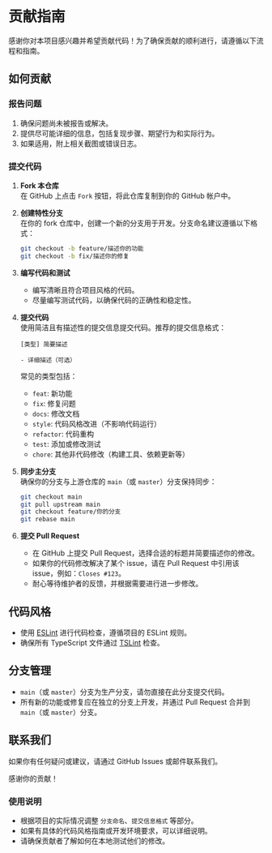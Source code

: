 # 贡献指南

感谢你对本项目感兴趣并希望贡献代码！为了确保贡献的顺利进行，请遵循以下流程和指南。

## 如何贡献

### 报告问题

1. 确保问题尚未被报告或解决。
2. 提供尽可能详细的信息，包括复现步骤、期望行为和实际行为。
3. 如果适用，附上相关截图或错误日志。

### 提交代码

1. **Fork 本仓库**  
   在 GitHub 上点击 `Fork` 按钮，将此仓库复制到你的 GitHub 帐户中。

2. **创建特性分支**  
   在你的 fork 仓库中，创建一个新的分支用于开发。分支命名建议遵循以下格式：

   ```bash
   git checkout -b feature/描述你的功能
   git checkout -b fix/描述你的修复
   ```

3. **编写代码和测试**  
   - 编写清晰且符合项目风格的代码。
   - 尽量编写测试代码，以确保代码的正确性和稳定性。

4. **提交代码**  
   使用简洁且有描述性的提交信息提交代码。推荐的提交信息格式：

   ```
   [类型] 简要描述

   - 详细描述（可选）
   ```

   常见的类型包括：
   - `feat`: 新功能
   - `fix`: 修复问题
   - `docs`: 修改文档
   - `style`: 代码风格改进（不影响代码运行）
   - `refactor`: 代码重构
   - `test`: 添加或修改测试
   - `chore`: 其他非代码修改（构建工具、依赖更新等）

5. **同步主分支**  
   确保你的分支与上游仓库的 `main`（或 `master`）分支保持同步：

   ```bash
   git checkout main
   git pull upstream main
   git checkout feature/你的分支
   git rebase main
   ```

6. **提交 Pull Request**  
   - 在 GitHub 上提交 Pull Request，选择合适的标题并简要描述你的修改。
   - 如果你的代码修改解决了某个 issue，请在 Pull Request 中引用该 issue，例如：`Closes #123`。
   - 耐心等待维护者的反馈，并根据需要进行进一步修改。

## 代码风格

- 使用 [ESLint](https://eslint.org/) 进行代码检查，遵循项目的 ESLint 规则。
- 确保所有 TypeScript 文件通过 [TSLint](https://palantir.github.io/tslint/) 检查。

## 分支管理

- `main`（或 `master`）分支为生产分支，请勿直接在此分支提交代码。
- 所有新的功能或修复应在独立的分支上开发，并通过 Pull Request 合并到 `main`（或 `master`）分支。


## 联系我们

如果你有任何疑问或建议，请通过 GitHub Issues 或邮件联系我们。

感谢你的贡献！

### 使用说明

- 根据项目的实际情况调整 `分支命名`、`提交信息格式` 等部分。
- 如果有具体的代码风格指南或开发环境要求，可以详细说明。
- 请确保贡献者了解如何在本地测试他们的修改。